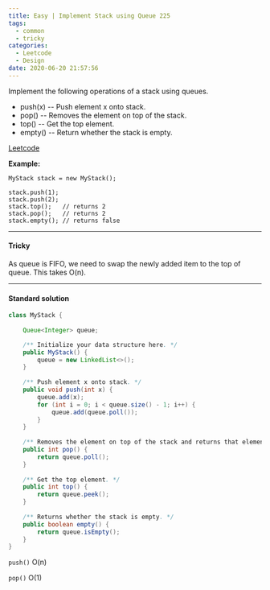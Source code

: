 ```yaml
---
title: Easy | Implement Stack using Queue 225
tags:
  - common
  - tricky
categories:
  - Leetcode
  - Design
date: 2020-06-20 21:57:56
---
```


Implement the following operations of a stack using queues.

- push(x) -- Push element x onto stack.
- pop() -- Removes the element on top of the stack.
- top() -- Get the top element.
- empty() -- Return whether the stack is empty.

[Leetcode](https://leetcode.com/problems/implement-stack-using-queues/)

<!--more-->

**Example:**

```
MyStack stack = new MyStack();

stack.push(1);
stack.push(2);  
stack.top();   // returns 2
stack.pop();   // returns 2
stack.empty(); // returns false
```

---

#### Tricky 

As queue is FIFO, we need to swap the newly added item to the top of queue. This takes O(n).

---

#### Standard solution  

```java
class MyStack {
    
    Queue<Integer> queue;

    /** Initialize your data structure here. */
    public MyStack() {
        queue = new LinkedList<>();
    }
    
    /** Push element x onto stack. */
    public void push(int x) {
        queue.add(x);
        for (int i = 0; i < queue.size() - 1; i++) {
            queue.add(queue.poll());
        }
    }
    
    /** Removes the element on top of the stack and returns that element. */
    public int pop() {
        return queue.poll();
    }
    
    /** Get the top element. */
    public int top() {
        return queue.peek();
    }
    
    /** Returns whether the stack is empty. */
    public boolean empty() {
        return queue.isEmpty();
    }
}
```

`push()`  O(n)

`pop()`    O(1)



